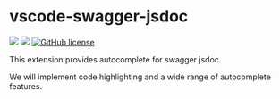 # vscode-swagger-jsdoc

![](https://img.shields.io/badge/language-Typescript-red) ![](https://img.shields.io/badge/version-0.4.0-brightgreen) [![GitHub license](https://img.shields.io/badge/license-MIT-blue.svg)](https://github.com/myyrakle/vscode-swagger-jsdoc/blob/master/LICENSE)

This extension provides autocomplete for swagger jsdoc.

We will implement code highlighting and a wide range of autocomplete features.
